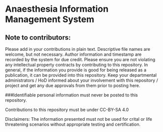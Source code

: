 # Anaesthesia Information Management System

## Note to contributors:
Please add in your contributions in plain text. Descriptive file names are welcome, but not necessary.
Author information and timestamp are recorded by the system for due credit.
Please ensure you are not violating any intellectual property contracts by contributing to this repository.
In general, if the information you provide is good for being released as a publication, it can be provided into this repository.
Keep your departmental administrators / HoD informed about your involvement with this repository / project and get any due approvals from them prior to posting here.

###Identifiable personal information must never be posted to this repository.

Contributions to this repository must be under CC-BY-SA 4.0 

Disclaimers: The information presented must not be used for crital or life threatening scenarios without appropriate testing and certification.
